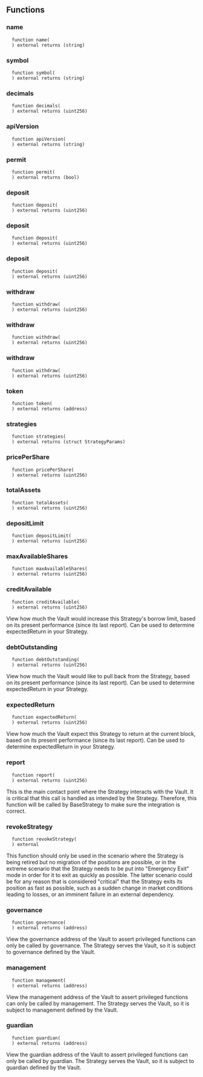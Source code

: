 



## Functions
### name
```solidity
  function name(
  ) external returns (string)
```




### symbol
```solidity
  function symbol(
  ) external returns (string)
```




### decimals
```solidity
  function decimals(
  ) external returns (uint256)
```




### apiVersion
```solidity
  function apiVersion(
  ) external returns (string)
```




### permit
```solidity
  function permit(
  ) external returns (bool)
```




### deposit
```solidity
  function deposit(
  ) external returns (uint256)
```




### deposit
```solidity
  function deposit(
  ) external returns (uint256)
```




### deposit
```solidity
  function deposit(
  ) external returns (uint256)
```




### withdraw
```solidity
  function withdraw(
  ) external returns (uint256)
```




### withdraw
```solidity
  function withdraw(
  ) external returns (uint256)
```




### withdraw
```solidity
  function withdraw(
  ) external returns (uint256)
```




### token
```solidity
  function token(
  ) external returns (address)
```




### strategies
```solidity
  function strategies(
  ) external returns (struct StrategyParams)
```




### pricePerShare
```solidity
  function pricePerShare(
  ) external returns (uint256)
```




### totalAssets
```solidity
  function totalAssets(
  ) external returns (uint256)
```




### depositLimit
```solidity
  function depositLimit(
  ) external returns (uint256)
```




### maxAvailableShares
```solidity
  function maxAvailableShares(
  ) external returns (uint256)
```




### creditAvailable
```solidity
  function creditAvailable(
  ) external returns (uint256)
```
View how much the Vault would increase this Strategy's borrow limit,
based on its present performance (since its last report). Can be used to
determine expectedReturn in your Strategy.



### debtOutstanding
```solidity
  function debtOutstanding(
  ) external returns (uint256)
```
View how much the Vault would like to pull back from the Strategy,
based on its present performance (since its last report). Can be used to
determine expectedReturn in your Strategy.



### expectedReturn
```solidity
  function expectedReturn(
  ) external returns (uint256)
```
View how much the Vault expect this Strategy to return at the current
block, based on its present performance (since its last report). Can be
used to determine expectedReturn in your Strategy.



### report
```solidity
  function report(
  ) external returns (uint256)
```
This is the main contact point where the Strategy interacts with the
Vault. It is critical that this call is handled as intended by the
Strategy. Therefore, this function will be called by BaseStrategy to
make sure the integration is correct.



### revokeStrategy
```solidity
  function revokeStrategy(
  ) external
```
This function should only be used in the scenario where the Strategy is
being retired but no migration of the positions are possible, or in the
extreme scenario that the Strategy needs to be put into "Emergency Exit"
mode in order for it to exit as quickly as possible. The latter scenario
could be for any reason that is considered "critical" that the Strategy
exits its position as fast as possible, such as a sudden change in
market conditions leading to losses, or an imminent failure in an
external dependency.



### governance
```solidity
  function governance(
  ) external returns (address)
```
View the governance address of the Vault to assert privileged functions
can only be called by governance. The Strategy serves the Vault, so it
is subject to governance defined by the Vault.



### management
```solidity
  function management(
  ) external returns (address)
```
View the management address of the Vault to assert privileged functions
can only be called by management. The Strategy serves the Vault, so it
is subject to management defined by the Vault.



### guardian
```solidity
  function guardian(
  ) external returns (address)
```
View the guardian address of the Vault to assert privileged functions
can only be called by guardian. The Strategy serves the Vault, so it
is subject to guardian defined by the Vault.



